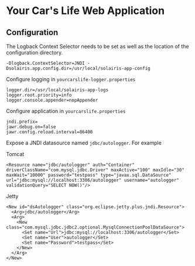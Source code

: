 Your Car's Life Web Application
===================

Configuration
-------------

The Logback Context Selector needs to be set as well as the location of the configuration directory.

    -Dlogback.ContextSelector=JNDI -Dsolairis.app.config.dir=/usr/local/solairis-app-config

Configure logging in `yourcarslife-logger.properties`

    logger.dir=/usr/local/solairis-app-logs
    logger.root.priority=info
    logger.console.appender=nopAppender

Configure application in `yourcarslife.properties`

    jndi.prefix=
    jawr.debug.on=false
    jawr.config.reload.interval=86400

Expose a JNDI datasource named `jdbc/autologger`. For example

Tomcat

    <Resource name="jdbc/autologger" auth="Container" driverClassName="com.mysql.jdbc.Driver" maxActive="100" maxIdle="30" maxWait="10000" password="testpass" type="javax.sql.DataSource" url="jdbc:mysql://localhost:3306/autologger" username="autologger" validationQuery="SELECT NOW()"/>

Jetty

    <New id="dsAutologger" class="org.eclipse.jetty.plus.jndi.Resource">
      <Arg>jdbc/autologger</Arg>
      <Arg>
        <New class="com.mysql.jdbc.jdbc2.optional.MysqlConnectionPoolDataSource">
          <Set name="Url">jdbc:mysql://localhost:3306/autologger</Set>
          <Set name="User">autologger</Set>
          <Set name="Password">testpass</Set>
        </New>
      </Arg>
    </New>
